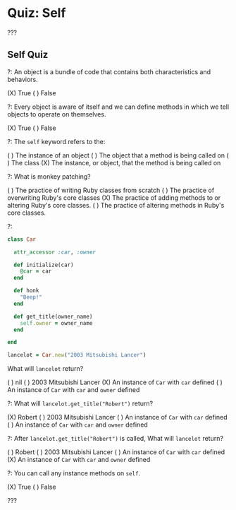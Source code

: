 # Quiz: Self

???

## Self Quiz

?: An object is a bundle of code that contains both characteristics and behaviors.

(X) True ( ) False

?: Every object is aware of itself and we can define methods in which we tell objects to operate on themselves.

(X) True ( ) False

?: The `self` keyword refers to the:

( ) The instance of an object ( ) The object that a method is being called on ( ) The class (X) The instance, or object, that the method is being called on

?: What is monkey patching?

( ) The practice of writing Ruby classes from scratch ( ) The practice of overwriting Ruby's core classes (X) The practice of adding methods to or altering Ruby's core classes. ( )  The practice of altering methods in Ruby's core classes.

?:

```ruby
class Car

  attr_accessor :car, :owner

  def initialize(car)
    @car = car
  end

  def honk
    "Beep!"
  end

  def get_title(owner_name)
    self.owner = owner_name
  end

end

lancelot = Car.new("2003 Mitsubishi Lancer")
```

What will `lancelot` return?

( ) nil ( ) 2003 Mitsubishi Lancer (X) An instance of `Car` with `car` defined ( )  An instance of `Car` with `car` and `owner` defined

?: What will `lancelot.get_title("Robert")` return?

(X) Robert ( ) 2003 Mitsubishi Lancer ( ) An instance of `Car` with `car` defined ( )  An instance of `Car` with `car` and `owner` defined

?: After `lancelot.get_title("Robert")` is called, What will `lancelot` return?

( ) Robert ( ) 2003 Mitsubishi Lancer ( ) An instance of `Car` with `car` defined (X)  An instance of `Car` with `car` and `owner` defined

?: You can call any instance methods on `self`.

(X) True ( ) False

???

